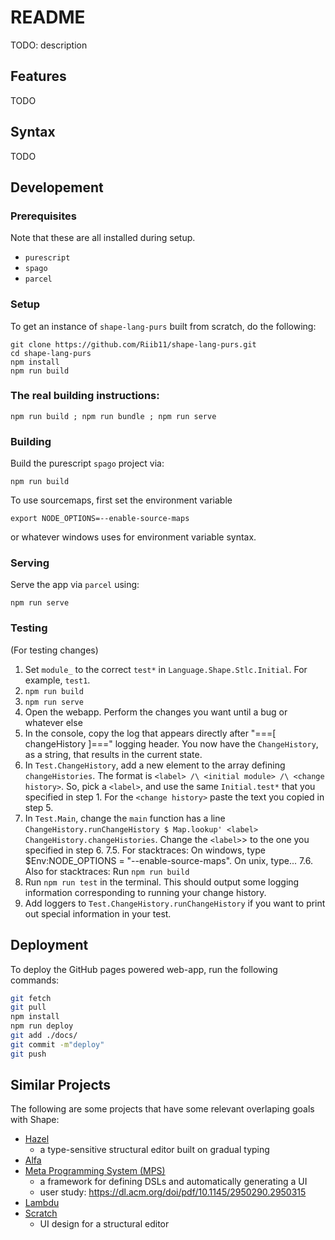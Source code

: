 # README

TODO: description

## Features

TODO

## Syntax

TODO

## Developement

### Prerequisites

Note that these are all installed during setup.

- `purescript`
- `spago`
- `parcel`

### Setup

To get an instance of `shape-lang-purs` built from scratch, do the following:

```
git clone https://github.com/Riib11/shape-lang-purs.git
cd shape-lang-purs
npm install
npm run build
```

### The real building instructions:

```
npm run build ; npm run bundle ; npm run serve
```

### Building

Build the purescript `spago` project via:

```
npm run build
```

To use sourcemaps, first set the environment variable
```
export NODE_OPTIONS=--enable-source-maps
```
or whatever windows uses for environment variable syntax.

### Serving

Serve the app via `parcel` using:

```
npm run serve
```

### Testing 

(For testing changes)

1. Set `module_` to the correct `test*` in `Language.Shape.Stlc.Initial`. For example, `test1`.
2. `npm run build`
3. `npm run serve`
4. Open the webapp. Perform the changes you want until a bug or whatever else
5. In the console, copy the log that appears directly after "===[ changeHistory ]===" logging header. You now have the  `ChangeHistory`, as a string, that results in the current state.
6. In `Test.ChangeHistory`, add a new element to the array defining `changeHistories`. The format is `<label> /\ <initial module> /\ <change history>`. So, pick a `<label>`, and use the same `Initial.test*` that you specified in step 1. For the `<change history>` paste the text you copied in step 5.
7. In `Test.Main`, change the `main` function has a line `ChangeHistory.runChangeHistory $ Map.lookup' <label> ChangeHistory.changeHistories`. Change the `<label>`> to the one you specified in step 6.
7.5. For stacktraces: On windows, type $Env:NODE_OPTIONS = "--enable-source-maps". On unix, type...
7.6. Also for stacktraces: Run `npm run build`
8. Run `npm run test` in the terminal. This should output some logging information corresponding to running your change history.
9. Add loggers to `Test.ChangeHistory.runChangeHistory` if you want to print out special information in your test.

## Deployment

To deploy the GitHub pages powered web-app, run the following commands:
```sh
git fetch
git pull
npm install
npm run deploy
git add ./docs/
git commit -m"deploy"
git push
```


## Similar Projects

The following are some projects that have some relevant overlaping goals with
Shape:
- [Hazel](https://hazel.org/)
  - a type-sensitive structural editor built on gradual typing
- [Alfa](https://cth.altocumulus.org/~hallgren/Alfa/index.html)
- [Meta Programming System (MPS)](https://www.jetbrains.com/mps/)
  - a framework for defining DSLs and automatically generating a UI
  - user study: https://dl.acm.org/doi/pdf/10.1145/2950290.2950315
- [Lambdu](http://www.lamdu.org)
- [Scratch](https://scratch.mit.edu)
  - UI design for a structural editor
